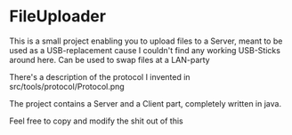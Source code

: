 # FileUploader
This is a small project enabling you to upload files to a Server, 
meant to be used as a USB-replacement cause I couldn't find any working USB-Sticks around here. 
Can be used to swap files at a LAN-party


There's a description of the protocol I invented in src/tools/protocol/Protocol.png

The project contains a Server and a Client part, completely written in java.

Feel free to copy and modify the shit out of this
